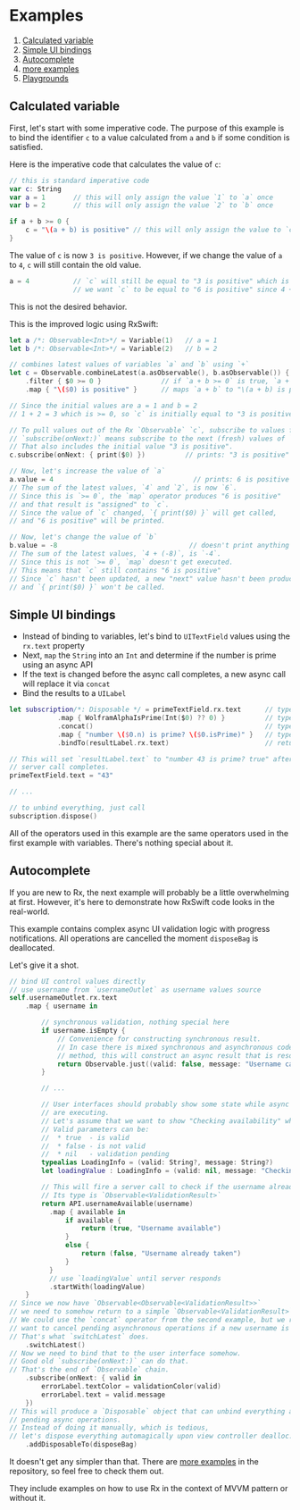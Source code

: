 Examples
========

1. [Calculated variable](#calculated-variable)
1. [Simple UI bindings](#simple-ui-bindings)
1. [Autocomplete](#autocomplete)
1. [more examples](../RxExample)
1. [Playgrounds](Playgrounds.md)

## Calculated variable

First, let's start with some imperative code.
The purpose of this example is to bind the identifier `c` to a value calculated from `a` and `b` if some condition is satisfied.

Here is the imperative code that calculates the value of `c`:

```swift
// this is standard imperative code
var c: String
var a = 1       // this will only assign the value `1` to `a` once
var b = 2       // this will only assign the value `2` to `b` once

if a + b >= 0 {
    c = "\(a + b) is positive" // this will only assign the value to `c` once
}
```

The value of `c` is now `3 is positive`. However, if we change the value of `a` to `4`, `c` will still contain the old value.

```swift
a = 4           // `c` will still be equal to "3 is positive" which is not good
                // we want `c` to be equal to "6 is positive" since 4 + 2 = 6
```

This is not the desired behavior.

This is the improved logic using RxSwift:

```swift
let a /*: Observable<Int>*/ = Variable(1)   // a = 1
let b /*: Observable<Int>*/ = Variable(2)   // b = 2

// combines latest values of variables `a` and `b` using `+`
let c = Observable.combineLatest(a.asObservable(), b.asObservable()) { $0 + $1 }
	.filter { $0 >= 0 }               // if `a + b >= 0` is true, `a + b` is passed to the map operator
	.map { "\($0) is positive" }      // maps `a + b` to "\(a + b) is positive"

// Since the initial values are a = 1 and b = 2
// 1 + 2 = 3 which is >= 0, so `c` is initially equal to "3 is positive"

// To pull values out of the Rx `Observable` `c`, subscribe to values from `c`.
// `subscribe(onNext:)` means subscribe to the next (fresh) values of `c`.
// That also includes the initial value "3 is positive".
c.subscribe(onNext: { print($0) })          // prints: "3 is positive"

// Now, let's increase the value of `a`
a.value = 4                                   // prints: 6 is positive
// The sum of the latest values, `4` and `2`, is now `6`.
// Since this is `>= 0`, the `map` operator produces "6 is positive"
// and that result is "assigned" to `c`.
// Since the value of `c` changed, `{ print($0) }` will get called,
// and "6 is positive" will be printed.

// Now, let's change the value of `b`
b.value = -8                                 // doesn't print anything
// The sum of the latest values, `4 + (-8)`, is `-4`.
// Since this is not `>= 0`, `map` doesn't get executed.
// This means that `c` still contains "6 is positive"
// Since `c` hasn't been updated, a new "next" value hasn't been produced,
// and `{ print($0) }` won't be called.
```

## Simple UI bindings

* Instead of binding to variables, let's bind to `UITextField` values using the `rx.text` property
* Next, `map` the `String` into an `Int` and determine if the number is prime using an async API
* If the text is changed before the async call completes, a new async call will replace it via `concat`
* Bind the results to a `UILabel`

```swift
let subscription/*: Disposable */ = primeTextField.rx.text      // type is Observable<String>
            .map { WolframAlphaIsPrime(Int($0) ?? 0) }          // type is Observable<Observable<Prime>>
            .concat()                                           // type is Observable<Prime>
            .map { "number \($0.n) is prime? \($0.isPrime)" }   // type is Observable<String>
            .bindTo(resultLabel.rx.text)                        // return Disposable that can be used to unbind everything

// This will set `resultLabel.text` to "number 43 is prime? true" after
// server call completes.
primeTextField.text = "43"

// ...

// to unbind everything, just call
subscription.dispose()
```

All of the operators used in this example are the same operators used in the first example with variables. There's nothing special about it.

## Autocomplete

If you are new to Rx, the next example will probably be a little overwhelming at first. However, it's here to demonstrate how RxSwift code looks in the real-world.

This example contains complex async UI validation logic with progress notifications.
All operations are cancelled the moment `disposeBag` is deallocated.

Let's give it a shot.

```swift
// bind UI control values directly
// use username from `usernameOutlet` as username values source
self.usernameOutlet.rx.text
    .map { username in

        // synchronous validation, nothing special here
        if username.isEmpty {
            // Convenience for constructing synchronous result.
            // In case there is mixed synchronous and asynchronous code inside the same
            // method, this will construct an async result that is resolved immediately.
            return Observable.just((valid: false, message: "Username can't be empty."))
        }

        // ...

        // User interfaces should probably show some state while async operations
        // are executing.
        // Let's assume that we want to show "Checking availability" while waiting for a result.
        // Valid parameters can be:
        //  * true  - is valid
        //  * false - is not valid
        //  * nil   - validation pending
        typealias LoadingInfo = (valid: String?, message: String?)
        let loadingValue : LoadingInfo = (valid: nil, message: "Checking availability ...")

        // This will fire a server call to check if the username already exists.
        // Its type is `Observable<ValidationResult>`
        return API.usernameAvailable(username)
          .map { available in
              if available {
                  return (true, "Username available")
              }
              else {
                  return (false, "Username already taken")
              }
          }
          // use `loadingValue` until server responds
          .startWith(loadingValue)
    }
// Since we now have `Observable<Observable<ValidationResult>>`
// we need to somehow return to a simple `Observable<ValidationResult>`.
// We could use the `concat` operator from the second example, but we really
// want to cancel pending asynchronous operations if a new username is provided.
// That's what `switchLatest` does.
    .switchLatest()
// Now we need to bind that to the user interface somehow.
// Good old `subscribe(onNext:)` can do that.
// That's the end of `Observable` chain.
    .subscribe(onNext: { valid in
        errorLabel.textColor = validationColor(valid)
        errorLabel.text = valid.message
    })
// This will produce a `Disposable` object that can unbind everything and cancel
// pending async operations.
// Instead of doing it manually, which is tedious,
// let's dispose everything automagically upon view controller dealloc.
    .addDisposableTo(disposeBag)
```

It doesn't get any simpler than that. There are [more examples](../RxExample) in the repository, so feel free to check them out.

They include examples on how to use Rx in the context of MVVM pattern or without it.
